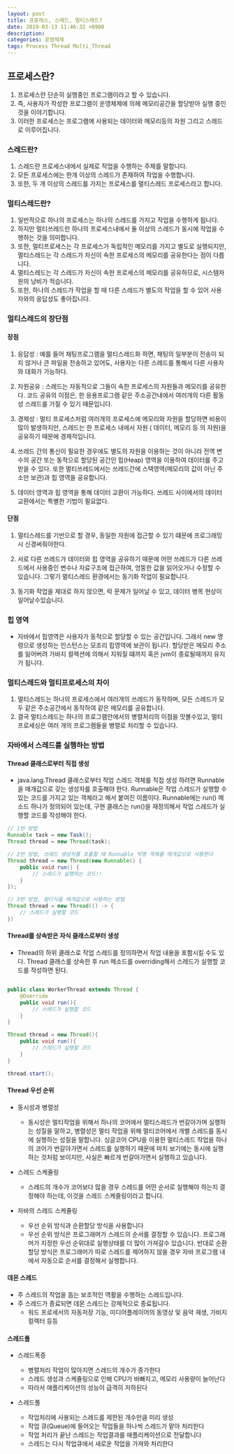 ```yaml
---
layout: post
title: 프로레스, 스레드, 멀티스레드?
date: 2019-03-13 11:46:32 +0900
description:
categories: 운영체제
tags: Process Thread Multi_Thread
---
```


## 프로세스란?

1. 프로세스란 단순히 실행중인 프로그램이라고 할 수 있습니다. 
2. 즉, 사용자가 작성한 프로그램이 운영체제에 의헤 메모리공간을 할당받아 실행 중인것을 이야기합니다. 
3. 이러한 프로세스는 프로그램에 사용되는 데이터와 메모리등의 자원 그리고 스레드로 이루어집니다.

### 스레드란?

1. 스레드란 프로세스내에서 실제로 작업을 수행하는 주체를 말합니다. 
2. 모든 프로세스에는 한개 이상의 스레드가 존재하여 작업을 수행합니다. 
3. 또한, 두 개 이상의 스레드를 가지는 프로세스를 멀티스레드 프로세스라고 합니다.

### 멀티스레드란?

1. 일반적으로 하나의 프로세스는 하나의 스레드를 가지고 작업을 수행하게 됩니다. 
2. 하지만 멀티쓰레드란 하나의 프로세스내에서 둘 이상의 스레드가 동시에 작업을 수행하는 것을 의미합니다.
3. 또한, 멀티프로세스는 각 프로세스가 독립적인 메모리를 가지고 별도로 실행되지만, 멀티스레드는 각 스레드가 자신이 
   속한 프로세스의 메모리를 공유한다는 점이 다릅니다.
4. 멀티스레드는 각 스레드가 자신이 속한 프로세스의 메모리를 공유하므로, 시스템자원의 낭비가 적습니다.  
5. 또한, 하나의 스레드가 작업을 할 때 다른 스레드가 별도의 작업을 할 수 있어 사용자와의 응답성도 좋아집니다.  

### 멀티스레드의 장단점

#### 장점

1. 응답성 : 예를 들어 채팅프로그램을 멀티스레드화 하면, 채팅의 일부분이 전송이 되지 않거나 큰 파일을 전송하고 있어도,
   사용자는 다른 스레드를 통해서 다른 사용자와 대화가 가능하다.

2. 자원공유 : 스레드는 자동적으로 그들이 속한 프로세스의 자원들과 메모리를 공유한다. 코드 공유의 이점은, 한 응용프로그램 같은 주소공간내에서 여러개의 다른 활동성 스레드를 가질 수 있기 때문입니다.

3. 경제성 : 멀티 프로세스처럼 여러개의 프로세스에 메모리와 자원을 할당하면 비용이 많이 발생하지만, 스레드는 한 프로세스
   내에서 자원 ( 데이터, 메모리 등 의 자원)을 공유하기 때문에 경제적입니다.
      
4. 쓰레드 간의 통신이 필요한 경우에도 별도의 자원을 이용하는 것이 아니라 전역 변수의 공간 또는 동적으로 할당된 
   공간인 힙(Heap) 영역을 이용하여 데이터를 주고받을 수 있다.
   또한 멀티쓰레드에서는 쓰레드간에 스택영역(메모리의 값이 아닌 주소만 보관)과 힙 영역을 공유합니다.

5. 데이터 영역과 힙 영역을 통해 데이터 교환이 가능하다. 쓰레드 사이에서의 데이터 교환에서는 특별한 기법이 필요없다.   

#### 단점

1. 멀티스레드를 기반으로 할 경우, 동일한 자원에 접근할 수 있기 떄문에 프로그래밍시 신경써줘야한다.
   
2. 서로 다른 쓰레드가 데이터와 힙 영역을 공유하기 때문에 어떤 쓰레드가 다른 쓰레드에서 사용중인 변수나 자료구조에
   접근하여, 엉뚱한 값을 읽어오거나 수정할 수 있습니다. 그렇기 멀티스레드 환경에서는 동기화 작업이 필요합니다.

3. 동기화 작업을 제대로 하지 않으면, 락 문제가 일어날 수 있고, 데이터 병목 현상이 일어날수있습니다.

### 힙 영역

* 자바에서 힙영역은 사용자가 동적으로 할당할 수 있는 공간입니다. 그래서 new 명령으로 생성하는 인스턴스는 모조리
  힙영역에 보관이 됩니다. 할당받은 메모리 주소를 잃어버려 가바지 컬렉션에 의해서 지워질 떄까지 혹은 jvm이 종료될때까지 유지가 됩니다. 

### 멀티스레드와 멀티프로세스의 차이

1. 멀티스레드는 하나의 프로세스에서 여러개의 쓰레드가 동작하며, 모든 스레드가 모두 같은 주소공간에서 동작하여 같은    메모리를 공유합니다. 
2. 결국 멀티스레드는 하나의 프로그램안에서의 병렬처리의 이점을 맛볼수있고, 멀티프로세싱은 여러 개의 프로그램들을 병렬로 처리할 수 있습니다.

### 자바에서 스레드를 실행하는 방법

#### Thread 클래스로부터 직접 생성

* java.lang.Thread 클래스로부터 작업 스레드 객체를 직접 생성 하려면 Runnable을 매개값으로 갖는 생성자를 호출해야 한다. Runnable은 작업 스레드가 실행할 수 있는 코드를 가지고 있는 객체라고 해서 붙여진 이름이다. Runnable에는 run() 메소드 하나가 정의되어 있는데, 구현 클래스는 run()을 재정의해서 작업 스레드가 실행할 코드를 작성해야 한다.

```java
// 1번 방법
Runnable task = new Task();
Thread thread = new Thread(task);

// 2번 방법, 쓰레드 생성자를 호출할 때 Runnable 익명 객체를 매개값으로 사용한다
Thread thread = new Thread(new Runnable() {
    public void run() {
        // 스레드가 실행하는 코드!!
    }
});

// 3번 방법, 람다식을 매개값으로 사용하는 방법
Thread thread = new Thread(() -> {
    // 스레드가 실행할 코드
})

```

#### Thread를 상속받은 자식 클래스로부터 생성

* Thread의 하위 클래스로 작업 스레드를 정의하면서 작업 내용을 포함시킬 수도 있다. Thread 클래스를 상속한 후 run 메소드를 overriding해서 스레드가 실행할 코드를 작성하면 된다.

```java

public class WorkerThread extends Thread {
    @Override
    public void run(){
        // 스레드가 실행할 코드
    }
}

Thread thread = new Thread(){
    public void run(){
        // 스레드가 실행할 코드
    }
}

thread.start();

```

#### Thread 우선 순위

* 동시성과 병렬성
  * 동시성은 멀티작업을 위해서 하나의 코어에서 멀티스레드가 번갈아가며 실행하는 성질을 말하고, 병렬성은 멀티 작업을 위해 멀티코어에서 개별 스레드를 동시에 실행하는 성질을 말합니다. 싱글코어 CPU을 이용한 멀티스레드 작업을 하나의 코어가 번갈아가면서 스레드를 실행하기 때문에 마치 보기에는 동시에 실행하는 것처럼 보이지만, 사실은 빠르게 번갈아가면서 실행하고 있습니다.

* 스레드 스케쥴링
  * 스레드의 개수가 코어보다 많을 경우 스레드를 어떤 순서로 실행해야 하는지 결정해야 하는데, 이것을 스레드 스케줄링이라고 합니다.

* 자바의 스레드 스케쥴링
  * 우선 순위 방식과 순환할당 방식을 사용합니다
  * 우선 순위 방식은 프로그래머가 스레드의 순서를 결정할 수 있습니다. 프로그래머가 지정한 우선 순위대로 실행상태를 더 많이 가져갈수 있습니다. 반대로 순환 할당 방식은 프로그래머가 따로 스레드를 제어하지 않을 경우 자바 프로그램 내에서 자동으로 순서를 결정해서 실행합니다.


#### 데몬 스레드

* 주 스레드의 작업을 돕는 보조적인 역활을 수행하는 스레드입니다.
* 주 스레드가 종료되면 데몬 스레드는 강제적으로 종료됩니다.
  * 워드 프로세서의 자동저장 기능, 미디어플레이어의 동영상 및 음악 재생, 가비지 컬렉터 등등


#### 스레드풀

* 스레드폭증
  * 병렬처리 작업이 많아지면 스레드의 개수가 증가한다
  * 스레드 생성과 스케쥴링으로 인해 CPU가 바빠지고, 메모리 사용량이 늘어난다
  * 따라서 애플리케이션의 성능이 급격히 저하된다

* 스레드풀
  * 작업처리에 사용되는 스레드를 제한된 개수만큼 미리 생성
  * 작업 큐(Queue)에 들어오는 작업들을 하나씩 스레드가 맡아 처리한다
  * 작업 처리가 끝난 스레드는 작업결과를 애플리케이션으로 전달합니다
  * 스레드는 다시 작업큐에서 새로운 작업을 가져와 처리한다